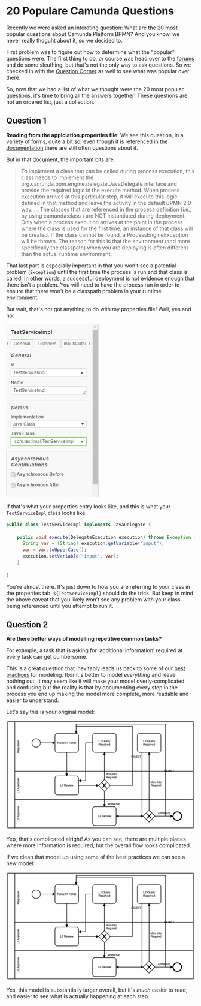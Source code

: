 # 20 Populare Camunda Questions

Recently we were asked an intereting question: What are the 20 most popular questions about Camunda Platform BPMN? And you know, we never really thoguht about it, so we decided to.

First problem was to figure out how to determine what the "popular" questions were. The first thing to do, or course was head over to the [forums](https://forum.camunda.org) and do some sleuthing, but that's not the only way to ask questions. So we checked in with the [Question Corner](https://page.camunda.com/wb-camunda-question-corner) as well to see what was popular over there.

So, now that we had a list of what we thought were the 20 most popular questions, it's time to bring all the answers together! These questions are not an ordered list, just a collection.

## Question 1
**Reading from the applciation.properties file**: We see this question, in a variety of forms, quite a bit so, even though it is referenced in the [documentation](https://docs.camunda.org/manual/7.14/user-guide/process-engine/delegation-code/) there are still often questions about it.

But in that document, the important bits are:
> To implement a class that can be called during process execution, this class needs to implement the org.camunda.bpm.engine.delegate.JavaDelegate interface and provide the required logic in the execute method. When process execution arrives at this particular step, it will execute this logic defined in that method and leave the activity in the default BPMN 2.0 way.
> ...
> The classes that are referenced in the process definition (i.e., by using camunda:class ) are NOT instantiated during deployment. Only when a process execution arrives at the point in the process where the class is used for the first time, an instance of that class will be created. If the class cannot be found, a ProcessEngineException will be thrown. The reason for this is that the environment (and more specifically the classpath) when you are deploying is often different than the actual runtime environment.

That last part is especially important in that you won't see a potential problem (`Exception`) until the first time the process is run and that class is called. In other words, a successful deployment is not evidence enough that there isn't a problem. You will need to have the process run in order to ensure that there won't be a classpath problem in your runtime environment.

But wait, that's not got anything to do with my properties file! Well, yes and no.

![Properties Tab in Camunda Platform](images/properties.png)

If that's what your properties entry looks like, and this is what your `TestServiceImpl` class looks like

```java
public class TestServiceImpl implements JavaDelegate {

    public void execute(DelegateExecution execution) throws Exception {
      String var = (String) execution.getVariable("input");
      var = var.toUpperCase();
      execution.setVariable("input", var);
    }

}
```
You're almost there. It's just down to how you are referring to your class in the properties tab. `${TestServiceImpl}` should do the trick. But keep in mind the above caveat that you likely won't see any problem with your class being referenced until you attempt to run it.

## Question 2

**Are there better ways of modelling repetitive common tasks?**

For example, a task that is asking for ‘additional information’ required at every task can get cumbersome.

This is a great question that inevitably leads us back to some of our [best practices](https://camunda.com/best-practices/creating-readable-process-models/) for modeling. tl;dr it's better to model _everything_ and leave nothing out. It may seem like it will make your model overly-complicated and confusing but the reality is that by documenting every step in the process you end up making the model more complete, more readable and easier to understand.

Let's say this is your original model:

![Multi-step model](images/moreinforequired.png)

Yep, that's complicated alright! As you can see, there are multiple places where more information is required, but the overall flow looks complicated.

If we clean that model up using some of the best practices we can see a new model:

![cleaned up model](images/moreinforequired.png)

Yes, this model is substantially larger overall, but it's _much_ easier to read, and easier to see what is actually happening at each step.